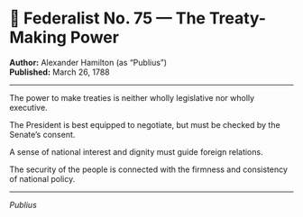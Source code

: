 # 📜 Federalist No. 75 — The Treaty-Making Power

**Author:** Alexander Hamilton (as “Publius”)  
**Published:** March 26, 1788

---

The power to make treaties is neither wholly legislative nor wholly executive.

The President is best equipped to negotiate, but must be checked by the Senate’s consent.

A sense of national interest and dignity must guide foreign relations.

The security of the people is connected with the firmness and consistency of national policy.

---

*Publius*
